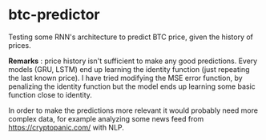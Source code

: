 # btc-predictor
Testing some RNN's architecture to predict BTC price, given the history of prices.

**Remarks** : price history isn't sufficient to make any good predictions. Every models (GRU, LSTM) end up learning the identity function (just repeating the last known price). I have tried modifying the MSE error function, by penalizing the identity function but the model ends up learning some basic function close to identity.

In order to make the predictions more relevant it would probably need more complex data, for example analyzing some news feed from https://cryptopanic.com/ with NLP.
